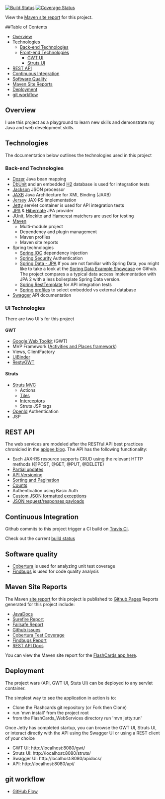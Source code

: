 [![Build Status](https://travis-ci.org/justinhrobbins/FlashCards_App.png?branch=master)](https://travis-ci.org/justinhrobbins/FlashCards_App)
[![Coverage Status](https://coveralls.io/repos/justinhrobbins/FlashCards_App/badge.png?branch=master)](https://coveralls.io/r/justinhrobbins/FlashCards_App?branch=master)

View the [Maven site report](http://justinhrobbins.github.io/FlashCards_App/site/0.0.1-SNAPSHOT/index.html) for this project.

##Table of Contents
* [Overview](#overview)
* [Technologies](#technologies)
    * [Back-end Technologies](#backend-technologies)
    * [Front-end Technologies](#ui-technologies)
        * [GWT UI](#gwt)
        * [Struts UI](#struts)
* [REST API](#rest-api)
* [Continuous Integration](#continuous-integration)
* [Software Quality](#software-quality)
* [Maven Site Reports](#maven-site-reports)
* [Deployment](#deployment)
* [git workflow](#git-workflow)

## <a name="overview"></a>Overview
I use this project as a playground to learn new skills and demonstrate my Java and web development skills.

## <a name="technologies"></a>Technologies
The documentation below outlines the technologies used in this project

### <a name="backend-technologies"></a>Back-end Technologies
* [Dozer](http://dozer.sourceforge.net/) Java bean mapping
* [DbUnit](http://www.dbunit.org/) and an embedded [H2](www.h2database.com/) database is used for integration tests
* [Jackson](http://wiki.fasterxml.com/JacksonHome) JSON processor
* [JAXB](https://jersey.java.net/) Java Architecture for XML Binding (JAXB)
* [Jersey](https://jersey.java.net/) JAX-RS implementation
* [Jetty](http://www.eclipse.org/jetty/) servlet container is used for API integration tests
* [JPA](http://www.oracle.com/technetwork/java/javaee/tech/persistence-jsp-140049.html) & [Hibernate](http://hibernate.org/orm/) JPA provider
* [JUnit](http://www.junit.org/), [Mockito](http://code.google.com/p/mockito/) and [Hamcrest](http://hamcrest.org/JavaHamcrest/) matchers are used for testing
* [Maven](http://maven.apache.org/)
    * Multi-module project
    * Dependency and plugin management
    * Maven profiles
    * Maven site reports
* Spring technologies
    * [Spring IOC](http://www.springsource.org/spring-framework) dependency injection
    * [Spring Security](http://static.springsource.org/spring-security/site/index.html) Authentication
    * [Spring Data - JPA](http://www.springsource.org/spring-data/jpa) If you are not familiar with Spring Data, you might like to take a look at the [Spring Data Example Showcase](https://github.com/SpringSource/spring-data-jpa-examples/tree/master/spring-data-jpa-showcase) on Github.  The project compares a a typical data access implementation with JPA 2 with a less boilerplate Spring Data version.
    * [Spring RestTemplate](http://spring.io/blog/2009/03/27/rest-in-spring-3-resttemplate/) for API integration tests
    * [Spring profiles](http://spring.io/blog/2011/02/14/spring-3-1-m1-introducing-profile/) to select embedded vs external database
* [Swagger](http://developers.helloreverb.com/swagger/) API documentation

### <a name="ui-technologies"></a>UI Technologies
There are two UI's for this project

#### <a name="gwt"></a>GWT
* [Google Web Toolkit](https://developers.google.com/web-toolkit/) (GWT)
* MVP Framework ([Activities and Places framework](https://developers.google.com/web-toolkit/doc/latest/DevGuideMvpActivitiesAndPlaces))
* Views, ClientFactory
* [UiBinder](https://developers.google.com/web-toolkit/doc/latest/DevGuideUiBinder)
* [RestyGWT](http://restygwt.fusesource.org/)

#### <a name="struts"></a>Struts
* [Struts MVC](http://struts.apache.org/)
    - Actions
    - [Tiles](http://struts.apache.org/2.x/docs/tiles-plugin.html)
    - [Interceptors](http://struts.apache.org/2.x/docs/interceptors.html)
    - Struts JSP tags
* [OpenId](http://openid.net/) Authentication
* JSP

## <a name="rest-api"></a>REST API
The web services are modeled after the RESTful API best practices chronicled in the [apigee blog](http://blog.apigee.com/).  The API has the following functionality:
* Each JAX-RS resource supports CRUD using the relevant HTTP methods (@POST, @GET, @PUT, @DELETE)
* [Partial updates](http://blog.apigee.com/detail/restful_api_design_can_your_api_give_developers_just_the_information/)
* [API Versioning](http://blog.apigee.com/detail/restful_api_design_tips_for_versioning)
* [Sorting and Pagination](http://blog.apigee.com/detail/restful_api_design_can_your_api_give_developers_just_the_information/)
* [Counts](http://blog.apigee.com/detail/restful_api_design_what_about_counts/)
* Authentication using Basic Auth
* [Custom JSON formatted exceptions](http://blog.apigee.com/detail/restful_api_design_what_about_errors/)
* [JSON request/responses payloads](http://blog.apigee.com/detail/why_you_should_build_your_next_api_using_json/)

## <a name="continuous-integration"></a>Continuous Integration
Github commits to this project trigger a CI build on [Travis CI](https://travis-ci.org/).

Check out the current [build status](https://travis-ci.org/justinhrobbins/FlashCards_App/builds)

## <a name="software-quality"></a>Software quality
* [Cobertura](http://cobertura.github.io/cobertura/) is used for analyzing unit test coverage
* [Findbugs](http://findbugs.sourceforge.net/) is used for code quality analysis

## <a name="maven-site-reports"></a>Maven Site Reports
The Maven [site report](http://maven.apache.org/guides/mini/guide-site.html) for this project is published to [Github Pages](http://pages.github.com/)
Reports generated for this project include:
* [JavaDocs](http://maven.apache.org/plugins/maven-javadoc-plugin/)
* [Surefire Report](https://maven.apache.org/surefire/maven-surefire-report-plugin/)
* [Failsafe Report](https://maven.apache.org/surefire/maven-failsafe-plugin/)
* [Github issues](http://maven.apache.org/plugins/maven-changes-plugin/github-report-mojo.html)
* [Cobertura Test Coverage](http://mojo.codehaus.org/cobertura-maven-plugin/)
* [Findbugs Report](http://mojo.codehaus.org/findbugs-maven-plugin/)
* [REST API Docs](https://github.com/kongchen/swagger-maven-plugin)

You can view the Maven site report for the [FlashCards app here](http://justinhrobbins.github.io/FlashCards_App/site/0.0.1-SNAPSHOT/index.html).

## <a name="deployment"></a>Deployment
The project wars (API, GWT UI, Stuts UI) can be deployed to any servlet container.

The simplest way to see the application in action is to:
* Clone the Flashcards git repository (or Fork then Clone)
* run 'mvn install' from the project root
* from the FlashCards_WebServices directory run 'mvn jetty:run'
 
Once Jetty has completed startup, you can browse the GWT UI, Struts UI, or interact directly with the API using the Swagger UI or using a REST client of your choice
* GWT UI:  http://localhost:8080/gwt/
* Struts UI: http://localhost:8080/struts/
* Swagger UI: http://localhost:8080/apidocs/
* API: http://localhost:8080/api/
 
## <a name="git-workflow"></a>git workflow
* [GitHub Flow](http://scottchacon.com/2011/08/31/github-flow.html)
